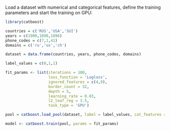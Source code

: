 
Load a dataset with numerical and categorical features, define the training parameters and start the training on GPU:
```r
library(catboost)

countries = c('RUS','USA','SUI')
years = c(1900,1896,1896)
phone_codes = c(7,1,41)
domains = c('ru','us','ch')

dataset = data.frame(countries, years, phone_codes, domains)

label_values = c(0,1,1)

fit_params <- list(iterations = 100,
                   loss_function = 'Logloss',
                   ignored_features = c(4,9),
                   border_count = 32,
                   depth = 5,
                   learning_rate = 0.03,
                   l2_leaf_reg = 3.5,
                   task_type = 'GPU')

pool = catboost.load_pool(dataset, label = label_values, cat_features = c(0,3))

model <- catboost.train(pool, params = fit_params)
```
